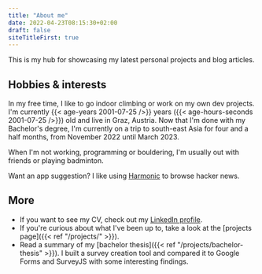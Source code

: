 ```yaml
---
title: "About me"
date: 2022-04-23T08:15:30+02:00
draft: false
siteTitleFirst: true
---
```


This is my hub for showcasing my latest personal projects and blog articles.

## Hobbies & interests
In my free time, I like to go indoor climbing or work on my own dev projects. I'm currently {{< age-years 2001-07-25 />}} years ({{< age-hours-seconds 2001-07-25 />}}) old and live in Graz, Austria. Now that I'm done with my Bachelor's degree, I'm currently on a trip to south-east Asia for four and a half months, from November 2022 until March 2023.

When I'm not working, programming or bouldering, I'm usually out with friends or playing badminton. 

Want an app suggestion? I like using [Harmonic](https://play.google.com/store/apps/details?id=com.simon.harmonichackernews&hl=en) to browse hacker news.

## More
- If you want to see my CV, check out my [LinkedIn profile](https://linkedin.com/in/filippo-orru).
- If you're curious about what I've been up to, take a look at the [projects page]({{< ref "/projects/" >}}).
- Read a summary of my [bachelor thesis]({{< ref "/projects/bachelor-thesis" >}}). I built a survey creation tool and compared it to Google Forms and SurveyJS with some interesting findings.